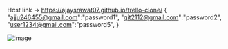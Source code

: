 Host link -> https://ajaysrawat07.github.io/trello-clone/
{
"ajju246455@gmail.com":"password1",
  "git2112@gmail.com":"password2",
  "user1234@gmail.com":"password5",
}



![image](https://github.com/AjaySRawat07/To-do-list1/assets/149299603/e0ac1b2d-e5f8-456b-b740-5c3f87433d3a)
